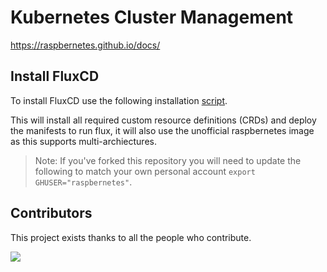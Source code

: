 # Kubernetes Cluster Management

https://raspbernetes.github.io/docs/

## Install FluxCD

To install FluxCD use the following installation [script](install/flux.sh).

This will install all required custom resource definitions (CRDs) and deploy the manifests to run flux, it will also use the unofficial raspbernetes image as this supports multi-archiectures.

> Note: If you've forked this repository you will need to update the following to match your own personal account `export GHUSER="raspbernetes"`.

<!-- ## Cluster Components

- kube-system
  - kured
  - metallb
  - metrics-server
  - nginx-ingress
  - oauth2-proxy
  - sealed-secrets
- observability
  - loki
  - prometheus-operator
    - grafana
    - prometheus
  - speedtest
- security
  - cert-manager
  - falco
  - gatekeeper
- serverless
  - openfaas
- storage
  - velero
  - openebs
  - rook-ceph -->

## Contributors

This project exists thanks to all the people who contribute.

<a href="https://github.com/raspbernetes/k8s-gitops/graphs/contributors"><img src="https://opencollective.com/raspbernetes/contributors.svg?width=890&button=false" /></a>
